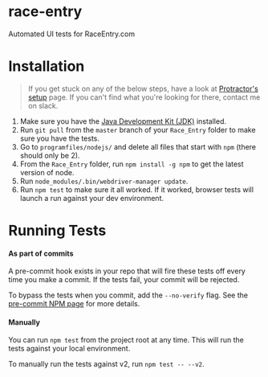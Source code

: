 # race-entry

Automated UI tests for RaceEntry.com

# Installation

> If you get stuck on any of the below steps, have a look at [Protractor's setup](https://angular.github.io/protractor/#/tutorial) page. If you can't find what you're looking for there, contact me on slack.

1. Make sure you have the [Java Development Kit (JDK)](http://www.oracle.com/technetwork/java/javase/downloads/index.html) installed.
2. Run `git pull` from the `master` branch of your `Race_Entry` folder to make sure you have the tests.
3. Go to `programfiles/nodejs/` and delete all files that start with `npm` (there should only be 2).
4. From the `Race_Entry` folder, run `npm install -g npm` to get the latest version of node.
5. Run `node_modules/.bin/webdriver-manager update`.
6. Run `npm test` to make sure it all worked. If it worked, browser tests will launch a run against your dev environment.

# Running Tests

#### As part of commits

A pre-commit hook exists in your repo that will fire these tests off every time you make a commit. If the tests fail, your commit will be rejected.

To bypass the tests when you commit, add the `--no-verify` flag. See the [pre-commit NPM page](https://www.npmjs.com/package/pre-commit) for more details.

#### Manually

You can run `npm test` from the project root at any time. This will run the tests against your local environment.

To manually run the tests against v2, run `npm test -- --v2`.
